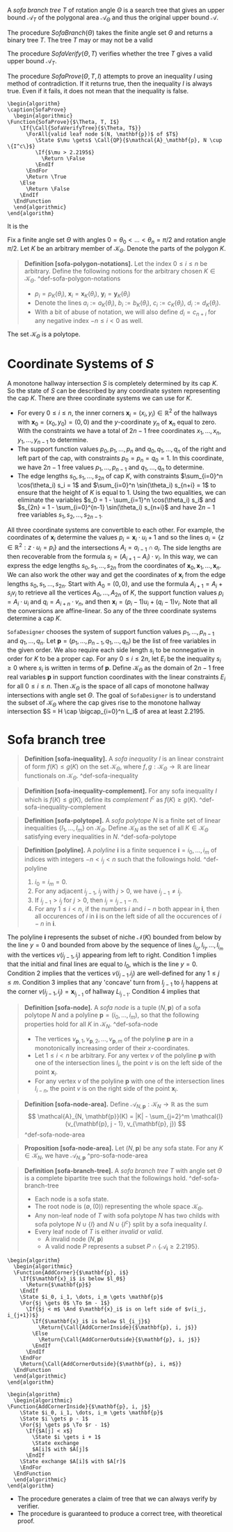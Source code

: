 A _sofa branch tree_ $T$ of rotation angle $\Theta$ is a search tree that gives an upper bound $\mathcal{A}_T$ of the polygonal area $\mathcal{A}_\Theta$ and thus the original upper bound $\mathcal{A}$. 

The procedure $SofaBranch(\Theta)$ takes the finite angle set $\Theta$ and returns a binary tree $T$. The tree $T$ may or may not be a valid 

The procedure $SofaVerify(\Theta, T)$ verifies whether the tree $T$ gives a valid upper bound $\mathcal{A}_T$.

The procedure $SofaProve(\Theta, T, I)$ attempts to prove an inequality $I$ using method of contradiction. If it returns true, then the inequality $I$ is always true. Even if it fails, it does not mean that the inequality is false.

```pseudo
\begin{algorithm}
\caption{SofaProve}
  \begin{algorithmic}
\Function{SofaProve}{$\Theta, T, I$}
	\If{\Call{SofaVerifyTree}{$\Theta, T$}}
	  \ForAll{valid leaf node $(N, \mathbf{p})$ of $T$}
	     \State $\mu \gets$ \Call{QP}{$\mathcal{A}_\mathbf{p}, N \cup \{I^c\}$}
	     \If{$\mu > 2.2195$}
	       \Return \False
	     \EndIf
	  \EndFor
	  \Return \True
	\Else 
	  \Return \False
	\EndIf
  \EndFunction
  \end{algorithmic}
\end{algorithm}
```

It is the 

Fix a finite angle set $\Theta$ with angles $0 = \theta_0 < \dots < \theta_n = \pi/2$ and rotation angle $\pi/2$. Let $K$ be an arbitrary member of $\mathcal{K}_\Theta$. Denote the parts of the polygon $K$.

> __Definition [sofa-polygon-notations].__ Let the index $0 \leq i \leq n$ be arbitrary. Define the following notions for the arbitrary chosen $K \in \mathcal{K}_\Theta$. ^def-sofa-polygon-notations
> 
> - $p_i = p_K(\theta_i)$, $\mathbf{x}_i = \mathbf{x}_K(\theta_i)$, $\mathbf{y}_i = \mathbf{y}_K(\theta_i)$
> - Denote the lines $a_i := a_K(\theta_i)$, $b_i := b_K(\theta_i)$, $c_i := c_K(\theta_i)$, $d_i := d_K(\theta_i)$.
> - With a bit of abuse of notation, we will also define $d_i = c_{n + i}$ for any negative index $-n \leq i < 0$ as well.

The set $\mathcal{K}_\Theta$ is a polytope.

# Coordinate Systems of $S$

A monotone hallway intersection $S$ is completely determined by its cap $K$. So the state of $S$ can be described by any coordinate system representing the cap $K$. There are three coordinate systems we can use for $K$.

- For every $0 \leq i \leq n$, the inner corners $\mathbf{x}_i = (x_i, y_i) \in \mathbb{R}^2$ of the hallways with $\mathbf{x}_0 = (x_0, y_0) = (0, 0)$ and the $y$-coordinate $y_n$ of $\mathbf{x}_n$ equal to zero. With the constraints we have a total of $2n-1$ free coordinates $x_1, \dots, x_n, y_1, \dots, y_{n-1}$ to determine.
- The support function values $p_0, p_1, \dots, p_n$ and $q_0, q_1, \dots, q_n$ of the right and left part of the cap, with constraints $p_0 = p_n = q_0 = 1$. In this coordinate, we have $2n-1$ free values $p_1, \dots, p_{n-1}$ and $q_1, \dots, q_{n}$ to determine.
- The edge lengths $s_0, s_1, \dots, s_{2n}$ of cap $K$, with constraints $\sum_{i=0}^n \cos(\theta_i) s_i = 1$ and $\sum_{i=0}^n \sin(\theta_i) s_{n+i} = 1$ to ensure that the height of $K$ is equal to 1. Using the two equalities, we can eliminate the variables $s_0 = 1 - \sum_{i=1}^n \cos(\theta_i) s_i$ and $s_{2n} = 1 - \sum_{i=0}^{n-1} \sin(\theta_i) s_{n+i}$ and have $2n-1$ free variables $s_1, s_2, \dots, s_{2n-1}$.

All three coordinate systems are convertible to each other. For example, the coordinates of $\mathbf{x}_i$ determine the values $p_i = \mathbf{x}_i \cdot u_i + 1$ and so the lines $a_i = \left\{ z \in \mathbb{R}^2 : z \cdot u_i = p_i \right\}$ and the intersections $A_i = a_{i-1} \cap a_{i}$. The side lengths are then recoverable from the formula $s_i = (A_{i+1} - A_i) \cdot v_i$. In this way, we can express the edge lengths $s_0, s_1, \dots, s_{2n}$ from the coordinates of $\mathbf{x}_0, \mathbf{x}_1, \dots, \mathbf{x}_n$. We can also work the other way and get the coordinates of $\mathbf{x}_i$ from the edge lengths $s_0, s_1, \dots, s_{2n}$. Start with $A_0 = (0, 0)$, and use the formula $A_{i+1} = A_i + s_i v_i$ to retrieve all the vertices $A_0, \dots, A_{2n}$ of $K$, the support function values $p_i = A_i \cdot u_i$ and $q_i = A_{i + n} \cdot v_n$, and then $\mathbf{x}_i = (p_i - 1) u_i + (q_i - 1) v_i$. Note that all the conversions are affine-linear. So any of the three coordinate systems determine a cap $K$. 

`SofaDesigner` chooses the system of support function values $p_1, \dots, p_{n-1}$ and $q_1, \dots, q_{n}$. Let $\mathbf{p} = (p_1, \dots, p_{n-1}, q_1, \dots, q_n)$ be the list of free variables in the given order. We also require each side length $s_i$ to be nonnegative in order for $K$ to be a proper cap. For any $0 \leq i \leq 2n$, let $E_i$ be the inequality $s_i \geq 0$ where $s_i$ is written in terms of $\mathbf{p}$. Define $\mathcal{K}_\Theta$ as the domain of $2n-1$ free real variables $\mathbf{p}$ in support function coordinates with the linear constraints $E_i$ for all $0 \leq i \leq n$. Then $\mathcal{K}_\Theta$ is the space of all caps of monotone hallway intersections with angle set $\Theta$. The goal of `SofaDesigner` is to understand the subset of $\mathcal{K}_\Theta$ where the cap gives rise to the monotone hallway intersection $S = H \cap \bigcap_{i=0}^n L_i$ of area at least $2.2195$.

# Sofa branch tree

> __Definition [sofa-inequality].__ A _sofa inequality_ $I$ is an linear constraint of form $f(K) \leq g(K)$ on the set $\mathcal{K}_\Theta$, where $f, g : \mathcal{K}_\Theta \to \mathbb{R}$ are linear functionals on $\mathcal{K}_\Theta$.
> ^def-sofa-inequality

> __Definition [sofa-inequality-complement].__ For any sofa inequality $I$ which is $f(K) \leq g(K)$, define its _complement_ $I^c$ as $f(K) \geq g(K)$.
> ^def-sofa-inequality-complement

> __Definition [sofa-polytope].__ A _sofa polytope_ $N$ is a finite set of linear inequalities $\left\{ I_1, \dots, I_m \right\}$ on $\mathcal{K}_\Theta$. Define $\mathcal{K}_N$ as the set of all $K \in \mathcal{K}_\Theta$ satisfying every inequalities in $N$.
> ^def-sofa-polytope

> __Definition [polyline].__ A _polyline_ $\mathbf{i}$ is a finite sequence $\mathbf{i} = i_0, \dots, i_m$ of indices with integers $-n < i_j < n$ such that the followings hold. ^def-polyline
> 
> 1. $i_0 = i_m = 0$.
> 2. For any adjacent $i_{j - 1}$, $i_{j}$ with $j > 0$, we have $i_{j - 1} \neq i_j$.
> 3. If $i_{j - 1} > i_{j}$ for $j > 0$, then  $i_j = i_{j-1} - n$.
> 4. For any $1 \leq i < n$, if the numbers $i$ and $i - n$ both appear in $\mathbf{i}$, then all occurences of $i$ in $\mathbf{i}$ is on the left side of all the occurences of $i - n$ in $\mathbf{i}$.

The polyline $\mathbf{i}$ represents the subset of niche $\mathcal{N}(K)$ bounded from below by the line $y=0$ and bounded from above by the sequence of lines $l_{i_0}, l_{i_1}, \dots, l_{i_m}$ with the vertices $v(i_{j - 1}, i_{j})$ appearing from left to right. Condition 1 implies that the initial and final lines are equal to $l_0$, which is the line $y=0$. Condition 2 implies that the vertices $v(i_{j-1}. i_j)$ are well-defined for any $1 \leq j \leq m$. Condition 3 implies that any 'concave' turn from $l_{j - 1}$ to $l_j$ happens at the corner $v(i_{j-1}, i_j) = \mathbf{x}_{i_{j-1}}$ of hallway $L_{i_{j-1}}$. Condition 4 implies that

> __Definition [sofa-node].__ A _sofa node_ is a tuple $(N, \mathbf{p})$ of a sofa polytope $N$ and a polyline $\mathbf{p} = (i_0, \dots, i_m)$, so that the following properties hold for all $K$ in $\mathcal{K}_N$.
> ^def-sofa-node
> 
> - The vertices $v_{\mathbf{p}, 1}, v_{\mathbf{p}, 2}, \dots, v_{\mathbf{p}, m}$ of the polyline $\mathbf{p}$ are in a monotonically increasing order of their $x$-coordinates.
> - Let $1 \leq i < n$ be arbitrary. For any vertex $v$ of the polyline $\mathbf{p}$ with one of the intersection lines $l_i$, the point $v$ is on the left side of the point $\mathbf{x}_i$.
> - For any vertex $v$ of the polyline $\mathbf{p}$ with one of the intersection lines $l_{i - n}$, the point $v$ is on the right side of the point $\mathbf{x}_i$.

> __Definition [sofa-node-area].__ Define $\mathcal{A}_{N, \mathbf{p}} : \mathcal{K}_N \to \mathbb{R}$ as the sum
$$
\mathcal{A}_{N, \mathbf{p}}(K) = |K| - \sum_{j=2}^m \mathcal{I}(v_{\mathbf{p}, j - 1}, v_{\mathbf{p}, j})
$$
> ^def-sofa-node-area

> __Proposition [sofa-node-area].__ Let $(N, \mathbf{p})$ be any sofa state. For any $K \in \mathcal{K}_N$, we have $\mathcal{A}_{N, \mathbf{p}}$
> ^pro-sofa-node-area

> __Definition [sofa-branch-tree].__ A _sofa branch tree_ $T$ with angle set $\Theta$ is a complete bipartite tree such that the followings hold. ^def-sofa-branch-tree
> 
> - Each node is a sofa state.
> - The root node is $(\emptyset, (0))$ representing the whole space $\mathcal{K}_\Theta$.
> - Any non-leaf node of $T$ with sofa polytope $N$ has two childs with sofa polytope $N \cup \left\{ I \right\}$ and $N \cup \left\{ I^c \right\}$ split by a sofa inequality $I$.
> - Every leaf node of $T$ is either _invalid_ or _valid_.
> 	- A invalid node $(N, \mathbf{p})$ 
> 	- A valid node $P$ represents a subset $P \cap \left\{ \mathcal{A}_{\mathbf{i}} \geq 2.2195 \right\}$.



```pseudo
\begin{algorithm}
  \begin{algorithmic}
  \Function{AddCorner}{$\mathbf{p}, i$}
	\If{$\mathbf{x}_i$ is below $l_0$}
	  \Return{$\mathbf{p}$}
	\EndIf 
	\State $i_0, i_1, \dots, i_m \gets \mathbf{p}$
	\For{$j \gets 0$ \To $m - 1$}
	  \If{$j < m$ \And $\mathbf{x}_i$ is on left side of $v(i_j, i_{j+1})$}
	    \If{$\mathbf{x}_i$ is below $l_{i_j}$}
	      \Return{\Call{AddCornerInside}{$\mathbf{p}, i, j$}}
	    \Else
	      \Return{\Call{AddCornerOutside}{$\mathbf{p}, i, j$}}
	    \EndIf
	  \EndIf
	\EndFor
	\Return{\Call{AddCornerOutside}{$\mathbf{p}, i, m$}}
  \EndFunction
  \end{algorithmic}
\end{algorithm}
```

```pseudo
\begin{algorithm}
  \begin{algorithmic}
\Function{AddCornerInside}{$\mathbf{p}, i, j$}
	\State $i_0, i_1, \dots, i_m \gets \mathbf{p}$
	\State $i \gets p - 1$
	\For{$j \gets p$ \To $r - 1$}
	  \If{$A[j] < x$}
		\State $i \gets i + 1$
		\State exchange
		$A[i]$ with $A[j]$
	  \EndIf
	\State exchange $A[i]$ with $A[r]$
	\EndFor
  \EndFunction
  \end{algorithmic}
\end{algorithm}
```

- The procedure generates a claim of tree that we can always verify by verifier.
- The procedure is guaranteed to produce a correct tree, with theoretical proof.
